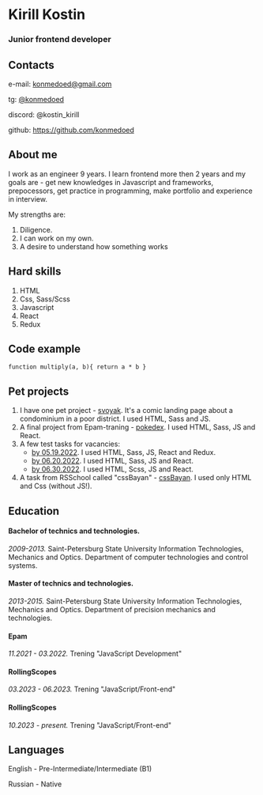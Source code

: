 # **Kirill Kostin**
### Junior frontend developer
## Contacts
e-mail: konmedoed@gmail.com

tg: [@konmedoed](https://t.me/konmedoed '@konmedoed')

discord: @kostin_kirill

github: https://github.com/konmedoed

## About me
I work as an engineer 9 years. I learn frontend more then 2 years and my goals are - get new knowledges in Javascript and frameworks, prepocessors, get practice in programming, make portfolio and experience in interview.

My strengths are:
1. Diligence.
2. I can work on my own.
3. A desire to understand how something works

## Hard skills
1. HTML
2. Css, Sass/Scss
3. Javascript
4. React
5. Redux

## Code example
``
function multiply(a, b){
  return a * b
}
``

## Pet projects
1. I have one pet project - [svoyak](https://github.com/konmedoed/svoyak 'svoyak'). It's a comic landing page about a condominium in a poor district. I used HTML, Sass and JS.
2. A final project from Epam-traning - [pokedex](https://github.com/konmedoed/final-project 'pokedex'). I used HTML, Sass, JS and React.
3. A few test tasks for vacancies:
   + [by 05.19.2022](https://github.com/konmedoed/test-task-19.05 'by 05.19.2022'). I used HTML, Sass, JS, React and Redux.
   + [by 06.20.2022](https://github.com/konmedoed/Test-task-by-06.20.2022 'by 06.20.2022'). I used HTML, Sass, JS and React.
   + [by 06.30.2022](https://github.com/konmedoed/test-task-by-06.30.2022 'by 06.30.2022'). I used HTML, Scss, JS and React.
4. A task from RSSchool called "cssBayan" - [cssBayan](https://github.com/konmedoed/cssBayan 'cssBayan'). I used only HTML and Css (without JS!).

## Education
#### Bachelor of technics and technologies. 
*2009-2013.* Saint-Petersburg State University Information Technologies, Mechanics and Optics. Department of computer technologies and control systems.

#### Master of technics and technologies.
*2013-2015.* Saint-Petersburg State University Information Technologies, Mechanics and Optics. Department of precision mechanics and technologies.

#### Epam
*11.2021 - 03.2022.* Trening "JavaScript Development"

#### RollingScopes
*03.2023 - 06.2023.* Trening "JavaScript/Front-end"

#### RollingScopes
*10.2023 - present.* Trening "JavaScript/Front-end"

## Languages
English - Pre-Intermediate/Intermediate (B1)

Russian - Native